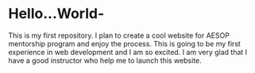 # Hello...World-
This is my first repository. 
I plan to create a cool website for AESOP mentorship program and enjoy the process. 
This is going to be my first experience in web development and I am so excited. 
I am very glad that I have a good instructor who help me to launch this website. 
